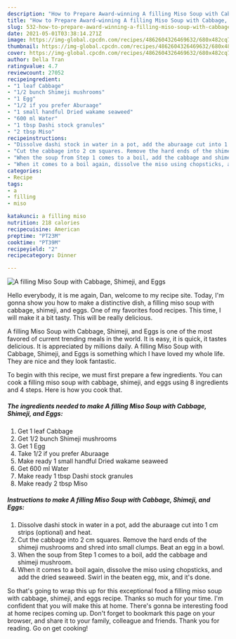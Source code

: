 ```yaml
---
description: "How to Prepare Award-winning A filling Miso Soup with Cabbage, Shimeji, and Eggs"
title: "How to Prepare Award-winning A filling Miso Soup with Cabbage, Shimeji, and Eggs"
slug: 532-how-to-prepare-award-winning-a-filling-miso-soup-with-cabbage-shimeji-and-eggs
date: 2021-05-01T03:38:14.271Z
image: https://img-global.cpcdn.com/recipes/4862604326469632/680x482cq70/a-filling-miso-soup-with-cabbage-shimeji-and-eggs-recipe-main-photo.jpg
thumbnail: https://img-global.cpcdn.com/recipes/4862604326469632/680x482cq70/a-filling-miso-soup-with-cabbage-shimeji-and-eggs-recipe-main-photo.jpg
cover: https://img-global.cpcdn.com/recipes/4862604326469632/680x482cq70/a-filling-miso-soup-with-cabbage-shimeji-and-eggs-recipe-main-photo.jpg
author: Della Tran
ratingvalue: 4.7
reviewcount: 27052
recipeingredient:
- "1 leaf Cabbage"
- "1/2 bunch Shimeji mushrooms"
- "1 Egg"
- "1/2 if you prefer Aburaage"
- "1 small handful Dried wakame seaweed"
- "600 ml Water"
- "1 tbsp Dashi stock granules"
- "2 tbsp Miso"
recipeinstructions:
- "Dissolve dashi stock in water in a pot, add the aburaage cut into 1 cm strips (optional) and heat."
- "Cut the cabbage into 2 cm squares. Remove the hard ends of the shimeji mushrooms and shred into small clumps. Beat an egg in a bowl."
- "When the soup from Step 1 comes to a boil, add the cabbage and shimeji mushroom."
- "When it comes to a boil again, dissolve the miso using chopsticks, and add the dried seaweed. Swirl in the beaten egg, mix, and it&#39;s done."
categories:
- Recipe
tags:
- a
- filling
- miso

katakunci: a filling miso 
nutrition: 218 calories
recipecuisine: American
preptime: "PT23M"
cooktime: "PT39M"
recipeyield: "2"
recipecategory: Dinner

---
```



![A filling Miso Soup with Cabbage, Shimeji, and Eggs](https://img-global.cpcdn.com/recipes/4862604326469632/680x482cq70/a-filling-miso-soup-with-cabbage-shimeji-and-eggs-recipe-main-photo.jpg)

Hello everybody, it is me again, Dan, welcome to my recipe site. Today, I'm gonna show you how to make a distinctive dish, a filling miso soup with cabbage, shimeji, and eggs. One of my favorites food recipes. This time, I will make it a bit tasty. This will be really delicious.

A filling Miso Soup with Cabbage, Shimeji, and Eggs is one of the most favored of current trending meals in the world. It is easy, it is quick, it tastes delicious. It is appreciated by millions daily. A filling Miso Soup with Cabbage, Shimeji, and Eggs is something which I have loved my whole life. They are nice and they look fantastic.




To begin with this recipe, we must first prepare a few ingredients. You can cook a filling miso soup with cabbage, shimeji, and eggs using 8 ingredients and 4 steps. Here is how you cook that.

<!--inarticleads1-->

##### The ingredients needed to make A filling Miso Soup with Cabbage, Shimeji, and Eggs:

1. Get 1 leaf Cabbage
1. Get 1/2 bunch Shimeji mushrooms
1. Get 1 Egg
1. Take 1/2 if you prefer Aburaage
1. Make ready 1 small handful Dried wakame seaweed
1. Get 600 ml Water
1. Make ready 1 tbsp Dashi stock granules
1. Make ready 2 tbsp Miso




<!--inarticleads2-->

##### Instructions to make A filling Miso Soup with Cabbage, Shimeji, and Eggs:

1. Dissolve dashi stock in water in a pot, add the aburaage cut into 1 cm strips (optional) and heat.
1. Cut the cabbage into 2 cm squares. Remove the hard ends of the shimeji mushrooms and shred into small clumps. Beat an egg in a bowl.
1. When the soup from Step 1 comes to a boil, add the cabbage and shimeji mushroom.
1. When it comes to a boil again, dissolve the miso using chopsticks, and add the dried seaweed. Swirl in the beaten egg, mix, and it&#39;s done.




So that's going to wrap this up for this exceptional food a filling miso soup with cabbage, shimeji, and eggs recipe. Thanks so much for your time. I'm confident that you will make this at home. There's gonna be interesting food at home recipes coming up. Don't forget to bookmark this page on your browser, and share it to your family, colleague and friends. Thank you for reading. Go on get cooking!
